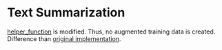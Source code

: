 # Text Summarization

[helper_function](https://github.com/tahmedge/Text-Summarization/blob/master/DDA_Original/models/basic_files/dataset_iterator.py) is modified. Thus, no augmented training data is created. Difference than [original implementation](https://github.com/PrekshaNema25/DiverstiyBasedAttentionMechanism/blob/master/models/basic_files/dataset_iterator.py).
